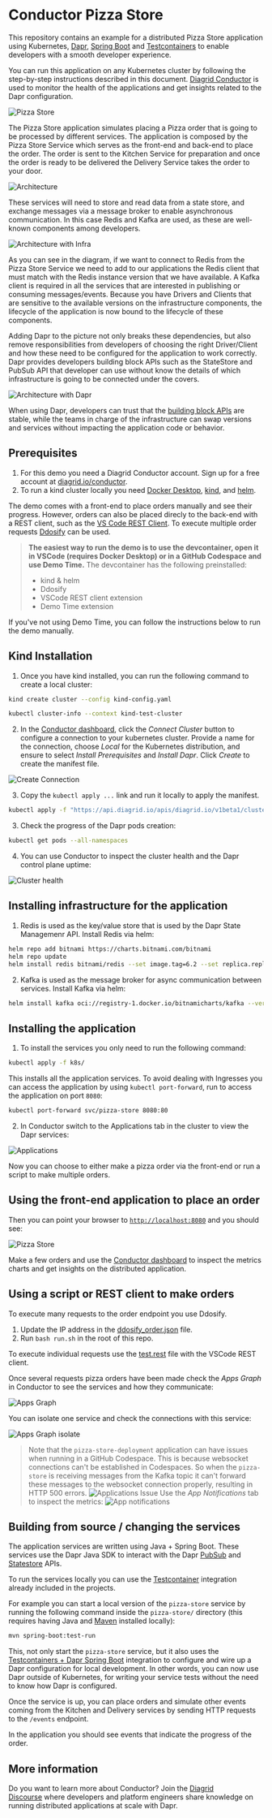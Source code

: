 # Conductor Pizza Store

This repository contains an example for a distributed Pizza Store application using Kubernetes, [Dapr](https://dapr.io), [Spring Boot](https://spring.io/projects/spring-boot) and [Testcontainers](https://testcontainers.com) to enable developers with a smooth developer experience.

You can run this application on any Kubernetes cluster by following the step-by-step instructions described in this document. [Diagrid Conductor](https://www.diagrid.io/conductor) is used to monitor the health of the applications and get insights related to the Dapr configuration.

![Pizza Store](imgs/pizza-store.png)

The Pizza Store application simulates placing a Pizza order that is going to be processed by different services. The application is composed by the Pizza Store Service which serves as the front-end and back-end to place the order. The order is sent to the Kitchen Service for preparation and once the order is ready to be delivered the Delivery Service takes the order to your door.

![Architecture](imgs/distr-pizza-store-architecture-v1.png)

These services will need to store and read data from a state store, and exchange messages via a message broker to enable asynchronous communication. In this case Redis and Kafka are used, as these are well-known components among developers.

![Architecture with Infra](imgs/distr-pizza-store-architecture-clients-v1.png)

As you can see in the diagram, if we want to connect to Redis from the Pizza Store Service we need to add to our applications the Redis client that must match with the Redis instance version that we have available. A Kafka client is required in all the services that are interested in publishing or consuming messages/events. Because you have Drivers and Clients that are sensitive to the available versions on the infrastructure components, the lifecycle of the application is now bound to the lifecycle of these components.

Adding Dapr to the picture not only breaks these dependencies, but also remove responsibilities from developers of choosing the right Driver/Client and how these need to be configured for the application to work correctly. Dapr provides developers building block APIs such as the StateStore and PubSub API that developer can use without know the details of which infrastructure is going to be connected under the covers.

![Architecture with Dapr](imgs/distr-pizza-store-architecture-dapr-v1.png)

When using Dapr, developers can trust that the [building block APIs](https://docs.dapr.io/concepts/building-blocks-concept/) are stable, while the teams in charge of the infrastructure can swap versions and services without impacting the application code or behavior. 

## Prerequisites

1. For this demo you need a Diagrid Conductor account. Sign up for a free account at [diagrid.io/conductor](https://www.diagrid.io/conductor).
2. To run a kind cluster locally you need [Docker Desktop](https://www.docker.com/products/docker-desktop/), [kind](https://kind.sigs.k8s.io/), and [helm](https://helm.sh/docs/intro/install/).

The demo comes with a front-end to place orders manually and see their progress. However, orders can also be placed direcly to the back-end with a REST client, such as the [VS Code REST Client](https://marketplace.visualstudio.com/items?itemName=humao.rest-client). To execute multiple order requests [Ddosify](https://github.com/ddosify/ddosify) can be used.

> **The easiest way to run the demo is to use the devcontainer, open it in VSCode (requires Docker Desktop) or in a GitHub Codespace and use Demo Time.** The devcontainer has the following preinstalled:
>  - kind & helm
>  - Ddosify
>  - VSCode REST client extension
>  - Demo Time extension

If you've not using Demo Time, you can follow the instructions below to run the demo manually.

## Kind Installation

1. Once you have kind installed, you can run the following command to create a local cluster:

```bash
kind create cluster --config kind-config.yaml

kubectl cluster-info --context kind-test-cluster
```

2. In the [Conductor dashboard](https://conductor.diagrid.io/), click the _Connect Cluster_ button to configure a connection to your kubernetes cluster. Provide a name for the connection, choose _Local_ for the Kubernetes distribution, and ensure to select _Install Prerequisites_ and _Install Dapr_. Click _Create_ to create the manifest file.

![Create Connection](imgs/create-connection.png)


3. Copy the `kubectl apply ...` link and run it locally to apply the manifest. 

```bash
kubectl apply -f "https://api.diagrid.io/apis/diagrid.io/v1beta1/clusters\<CLUSTER-ID\>manifests?token=\<TOKEN\>"
```

3. Check the progress of the Dapr pods creation:

```bash
kubectl get pods --all-namespaces
```

4. You can use Conductor to inspect the cluster health and the Dapr control plane uptime:

![Cluster health](imgs/conductor-cluster.png)

## Installing infrastructure for the application

1. Redis is used as the key/value store that is used by the Dapr State Managemenr API. Install Redis via helm:

```bash
helm repo add bitnami https://charts.bitnami.com/bitnami
helm repo update
helm install redis bitnami/redis --set image.tag=6.2 --set replica.replicaCount=1
```

2. Kafka is used as the message broker for async communication between services. Install Kafka via helm:

```bash
helm install kafka oci://registry-1.docker.io/bitnamicharts/kafka --version 22.1.5 --set "provisioning.topics[0].name=events-topic" --set "provisioning.topics[0].partitions=1" --set "persistence.size=250Mi"
```

## Installing the application

1. To install the services you only need to run the following command:

```bash
kubectl apply -f k8s/
```

This installs all the application services. To avoid dealing with Ingresses you can access the application by using `kubectl port-forward`, run to access the application on port `8080`:

```bash
kubectl port-forward svc/pizza-store 8080:80
```

2. In Conductor switch to the Applications tab in the cluster to view the Dapr services:

![Applications](imgs/conductor-apps.png)

Now you can choose to either make a pizza order via the front-end or run a script to make multiple orders.

## Using the front-end application to place an order

Then you can point your browser to [`http://localhost:8080`](http://localhost:8080) and you should see:

![Pizza Store](imgs/pizza-store.png)

Make a few orders and use the [Conductor dashboard](https://conductor.diagrid.io/) to inspect the metrics charts and get insights on the distributed application.

## Using a script or REST client to make orders

To execute many requests to the order endpoint you use Ddosify.

1. Update the IP address in the [ddosify_order.json](./pizza-store/ddosify_order.json) file.
2. Run `bash run.sh` in the root of this repo.

To execute individual requests use the [test.rest](./test.rest) file with the VSCode REST client.

Once several requests pizza orders have been made check the _Apps Graph_ in Conductor to see the services and how they communicate:

![Apps Graph](imgs/conductor-appgraph.png)

You can isolate one service and check the connections with this service:

![Apps Graph isolate](imgs/conductor-appgraph2.png)

> Note that the `pizza-store-deployment` application can have issues when running in a GitHub Codespace. This is because websocket connections can't be established in Codespaces. So when the `pizza-store` is receiving messages from the Kafka topic it can't forward these messages to the websocket connection properly, resulting in HTTP 500 errors. 
> ![Applications Issue](imgs/conductor-apps-issue.png)
> Use the _App Notifications_ tab to inspect the metrics:
> ![App notifications](imgs/conductor-appnotifications.png)

## Building from source / changing the services

The application services are written using Java + Spring Boot. These services use the Dapr Java SDK to interact with the Dapr [PubSub](https://docs.dapr.io/getting-started/quickstarts/pubsub-quickstart/) and [Statestore](https://docs.dapr.io/getting-started/quickstarts/statemanagement-quickstart/) APIs.

To run the services locally you can use the [Testcontainer](https://testcontainaers.com) integration already included in the projects.

For example you can start a local version of the `pizza-store` service by running the following command inside the `pizza-store/` directory (this requires having Java and [Maven](https://maven.apache.org/) installed locally):

```bash
mvn spring-boot:test-run
```

This, not only start the `pizza-store` service, but it also uses the [Testcontainers + Dapr Spring Boot](https://central.sonatype.com/artifact/io.diagrid.dapr/dapr-spring-boot-starter) integration to configure and wire up a Dapr configuration for local development. In other words, you can now use Dapr outside of Kubernetes, for writing your service tests without the need to know how Dapr is configured.

Once the service is up, you can place orders and simulate other events coming from the Kitchen and Delivery services by sending HTTP requests to the `/events` endpoint.

In the application you should see events that indicate the progress of the order.

## More information

Do you want to learn more about Conductor? Join the [Diagrid Discourse](https://community.diagrid.io/invites/TJkNYwdh1y) where developers and platform engineers share knowledge on running distributed applications at scale with Dapr.
